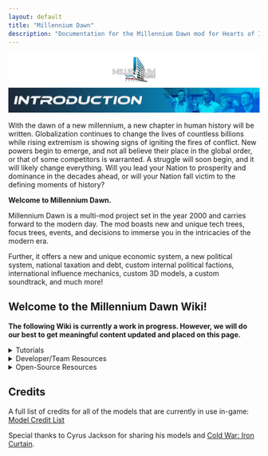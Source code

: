 ```yaml
---
layout: default
title: "Millennium Dawn"
description: "Documentation for the Millennium Dawn mod for Hearts of Iron IV"
---
```


![New2](uploads/ee7953c436da05d99872fc0a0d118a1c/New2.png) ![Introduction](uploads/69b932df940f201386d65050a5cd3083/Introduction.png)

With the dawn of a new millennium, a new chapter in human history will be written. Globalization continues to change the lives of countless billions while rising extremism is showing signs of igniting the fires of conflict. New powers begin to emerge, and not all believe their place in the global order, or that of some competitors is warranted. A struggle will soon begin, and it will likely change everything. Will you lead your Nation to prosperity and dominance in the decades ahead, or will your Nation fall victim to the defining moments of history?

**Welcome to Millennium Dawn.**

Millennium Dawn is a multi-mod project set in the year 2000 and carries forward to the modern day. The mod boasts new and unique tech trees, focus trees, events, and decisions to immerse you in the intricacies of the modern era.

Further, it offers a new and unique economic system, a new political system, national taxation and debt, custom internal political factions, international influence mechanics, custom 3D models, a custom soundtrack, and much more!

## Welcome to the Millennium Dawn Wiki!

**The following Wiki is currently a work in progress. However, we will do our best to get meaningful content updated and placed on this page.**

<details>
<summary>Tutorials</summary>

- [Economy Tutorial](https://gitlab.com/Millennium_Dawn/Millennium_Dawn/-/wikis/User-Tutorials/Economy-Tutorial)
- [European Union Tutorial](/TUTORIAL-EUROPEAN-UNION-%E2%80%93-VERSION-1.5.0)
- [Millennium Dawn Tutorials](https://www.youtube.com/watch?v=9G6lYnP0knI&list=PL36TqZI0G592x3sYphwPHuMvobA6si543)
- [List of Playable Countries](https://gitlab.com/Millennium_Dawn/Millennium_Dawn/-/wikis/List-of-Countries)

</details>

<details>
<summary>Developer/Team Resources</summary>

- [Knowledge Based Resources](/dev-resources/knowledge-based-resources/)
- [MD Code Resource](/dev-resources/code-resource/)
- [How to get setup with Gitlab & Github](https://docs.google.com/document/d/1V8DLowqEOSmlgazlHeC-hLZzLki5e6cWhQO_ZK6HVYs/edit?usp=sharing)
- [Politics list](https://docs.google.com/spreadsheets/d/1nv8FgVKC5xVwZyKaFjXsqF37P8LyKU8UvzxFkZnnT_o/edit?usp=sharing)
- [Help! I get an "Authentication failed" error when trying to clone the repo!](https://gitlab.com/Millennium_Dawn/Millennium_Dawn/-/wikis/guides/authentication-failed-cloning-repo)
- [Bird's Basic Variable Explanation](https://gitlab.com/Millennium_Dawn/Millennium_Dawn/-/wikis/Basic-Variable-Guide)

</details>

<details>
<summary>Open-Source Resources</summary>

- [Focus Tree Tool](/dev-resources/focus-tree-tool/)
- [Localization Tool](/dev-resources/localization-tool/)
- [Logging Tool](/dev-resources/logging-tool/)

</details>

## **Credits**

A full list of credits for all of the models that are currently in use in-game: [Model Credit List](https://docs.google.com/spreadsheets/d/1ogWBBn-qooyQnjh-Tztnb2GDYhjCbAOtq_hpgwWDp58/edit#gid=0)

Special thanks to Cyrus Jackson for sharing his models and [Cold War: Iron Curtain](https://steamcommunity.com/sharedfiles/filedetails/?id=1458561226).
